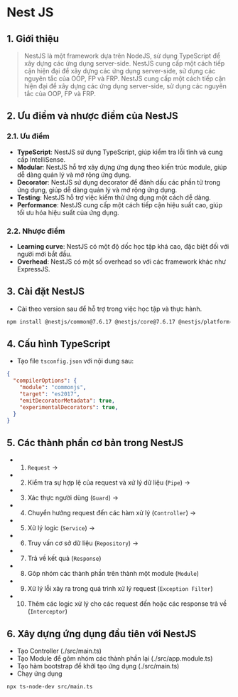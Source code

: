 # Nest JS
## 1. Giới thiệu
>NestJS là một framework dựa trên NodeJS, sử dụng TypeScript để xây dựng các ứng dụng server-side. NestJS cung cấp một cách tiếp cận hiện đại để xây dựng các ứng dụng server-side, sử dụng các nguyên tắc của OOP, FP và FRP. NestJS cung cấp một cách tiếp cận hiện đại để xây dựng các ứng dụng server-side, sử dụng các nguyên tắc của OOP, FP và FRP.

## 2. Ưu điểm và nhược điểm của NestJS
### 2.1. Ưu điểm
- **TypeScript**: NestJS sử dụng TypeScript, giúp kiểm tra lỗi tĩnh và cung cấp IntelliSense.
- **Modular**: NestJS hỗ trợ xây dựng ứng dụng theo kiến trúc module, giúp dễ dàng quản lý và mở rộng ứng dụng.
- **Decorator**: NestJS sử dụng decorator để đánh dấu các phần tử trong ứng dụng, giúp dễ dàng quản lý và mở rộng ứng dụng.
- **Testing**: NestJS hỗ trợ việc kiểm thử ứng dụng một cách dễ dàng.
- **Performance**: NestJS cung cấp một cách tiếp cận hiệu suất cao, giúp tối ưu hóa hiệu suất của ứng dụng.

### 2.2. Nhược điểm
- **Learning curve**: NestJS có một độ dốc học tập khá cao, đặc biệt đối với người mới bắt đầu.
- **Overhead**: NestJS có một số overhead so với các framework khác như ExpressJS.

## 3. Cài đặt NestJS
- Cài theo version sau để hỗ trợ trong việc học tập và thực hành.
```bash
npm install @nestjs/common@7.6.17 @nestjs/core@7.6.17 @nestjs/platform-express@7.6.17 reflect-metadata@0.1.13 typescript@4.3.2
```
## 4. Cấu hình TypeScript
- Tạo file `tsconfig.json` với nội dung sau:
```json
{
  "compilerOptions": {
    "module": "commonjs",
    "target": "es2017",
    "emitDecoratorMetadata": true,
    "experimentalDecorators": true,
  }
}
```

## 5. Các thành phần cơ bản trong NestJS
- 1. `Request` -> 
- 2. Kiểm tra sự hợp lệ của request và xử lý dữ liệu (`Pipe`) -> 
- 3. Xác thực người dùng (`Guard`) -> 
- 4. Chuyển hướng request đến các hàm xử lý (`Controller`) -> 
- 5. Xử lý logic (`Service`) -> 
- 6. Truy vấn cơ sở dữ liệu (`Repository`) -> 
- 7. Trả về kết quả (`Response`)
- 8. Gôp nhóm các thành phần trên thành một module (`Module`)
- 9. Xử lý lỗi xảy ra trong quá trình xử lý request (`Exception Filter`)
- 10. Thêm các logic xử lý cho các request đến hoặc các response trả về (`Interceptor`)

## 6. Xây dựng ứng dụng đầu tiên với NestJS
- Tạo Controller (./src/main.ts)
- Tạo Module để gôm nhóm các thành phần lại (./src/app.module.ts)
- Tạo hàm bootstrap để khởi tạo ứng dụng (./src/main.ts)
- Chạy ứng dụng
```bash
npx ts-node-dev src/main.ts
```